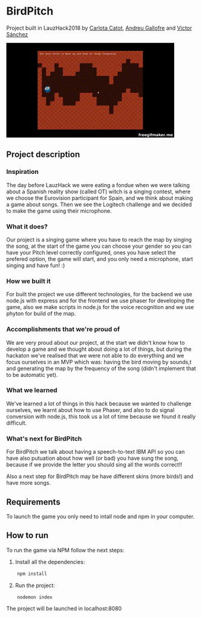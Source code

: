 # BirdPitch

Project built in LauzHack2018 by [Carlota Catot](https://github.com/carlotacb), [Andreu Gallofre](https://github.com/atsuky) and [Victor Sánchez](https://github.com/sanchyy)

![](./Demo.gif)

## Project description

### Inspiration

The day before LauzHack we were eating a fondue when we were talking about a Spanish reality show (called OT) witch is a singing contest, where we choose the Eurovision participant for Spain, and we think about making a game about songs. Then we see the Logitech challenge and we decided to make the game using their microphone.

### What it does?

Our project is a singing game where you have to reach the map by singing the song, at the start of the game you can choose your gender so you can have your Pitch level correctly configured, ones you have select the prefered option, the game will start, and you only need a microphone, start singing and have fun! :)

### How we built it

For built the project we use different technologies, for the backend we use node.js with express and for the frontend we use phaser for developing the game, also we make scripts in node.js for the voice recognition and we use phyton for build of the map.

### Accomplishments that we're proud of

We are very proud about our project, at the start we didn't know how to develop a game and we thought about doing a lot of things, but during the hackaton we've realised that we were not able to do everything and we focus ourselves in an MVP which was: having the bird moving by sounds,t and generating the map by the frequency of the song (didn't implement that to be automatic yet).

### What we learned

We've learned a lot of things in this hack because we wanted to challenge ourselves, we learnt about how to use Phaser, and also to do signal conversion with node.js, this took us a lot of time because we found it really difficult.


### What's next for BirdPitch

For BirdPitch we talk about having a speech-to-text IBM API so you can have also putuation about how well (or bad) you have sung the song, because if we provide the letter you should sing all the words correct!!

Also a next step for BirdPitch may be have different skins (more birds!) and have more songs.

## Requirements

To launch the game you only need to intall node and npm in your computer.

## How to run

To run the game via NPM follow the next steps:

1. Install all the dependencies:

```bash
    npm install
```

2. Run the project:

```bash
    nodemon index
```
The project will be launched in localhost:8080

